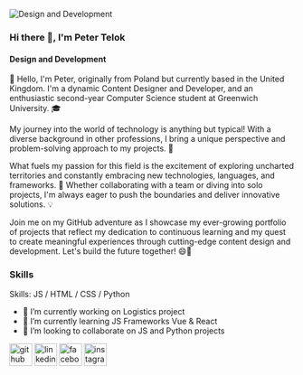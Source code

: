 ![Design and Development](https://github.com/PeterTelok/PeterTelok/blob/main/Purple%20Modern%20Gaming%20Youtube%20Banner.png)


### Hi there 👋, I'm Peter Telok


#### Design and Development

👋 Hello, I'm Peter, originally from Poland but currently based in the United Kingdom. I'm a dynamic Content Designer and Developer, and an enthusiastic second-year Computer Science student at Greenwich University. 🎓

My journey into the world of technology is anything but typical! With a diverse background in other professions, I bring a unique perspective and problem-solving approach to my projects. 🌟

What fuels my passion for this field is the excitement of exploring uncharted territories and constantly embracing new technologies, languages, and frameworks. 🚀 Whether collaborating with a team or diving into solo projects, I'm always eager to push the boundaries and deliver innovative solutions. 💡

Join me on my GitHub adventure as I showcase my ever-growing portfolio of projects that reflect my dedication to continuous learning and my quest to create meaningful experiences through cutting-edge content design and development. Let's build the future together! 😄🌌


### Skills

Skills:  JS / HTML / CSS / Python

- 🔭 I’m currently working on Logistics project 
- 🌱 I’m currently learning JS Frameworks Vue & React 
- 👯 I’m looking to collaborate on JS and Python projects  


[<img src='https://cdn.jsdelivr.net/npm/simple-icons@3.0.1/icons/github.svg' alt='github' height='40'>](https://github.com/PeterTelok)  [<img src='https://cdn.jsdelivr.net/npm/simple-icons@3.0.1/icons/linkedin.svg' alt='linkedin' height='40'>](https://www.linkedin.com/in/piotr-telok-a060a3162/)  [<img src='https://cdn.jsdelivr.net/npm/simple-icons@3.0.1/icons/facebook.svg' alt='facebook' height='40'>](https://www.facebook.com/pylos.pl.1)  [<img src='https://cdn.jsdelivr.net/npm/simple-icons@3.0.1/icons/instagram.svg' alt='instagram' height='40'>](https://www.instagram.com/pylospl/)  




